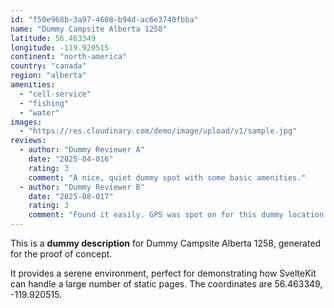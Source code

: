 ```yaml
---
id: "f50e968b-3a97-4608-b94d-ac6e3740fbba"
name: "Dummy Campsite Alberta 1258"
latitude: 56.463349
longitude: -119.920515
continent: "north-america"
country: "canada"
region: "alberta"
amenities:
  - "cell-service"
  - "fishing"
  - "water"
images:
  - "https://res.cloudinary.com/demo/image/upload/v1/sample.jpg"
reviews:
  - author: "Dummy Reviewer A"
    date: "2025-04-016"
    rating: 3
    comment: "A nice, quiet dummy spot with some basic amenities."
  - author: "Dummy Reviewer B"
    date: "2025-08-017"
    rating: 3
    comment: "Found it easily. GPS was spot on for this dummy location."
---
```


This is a **dummy description** for Dummy Campsite Alberta 1258, generated for the proof of concept.

It provides a serene environment, perfect for demonstrating how SvelteKit can handle a large number of static pages. The coordinates are 56.463349, -119.920515.
